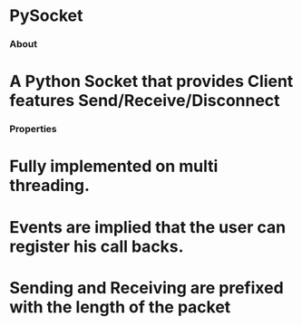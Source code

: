 # PySocket 

### About

# A Python Socket that provides Client features Send/Receive/Disconnect

### Properties

# Fully implemented on multi threading.
# Events are implied that the user can register his call backs.
# Sending and Receiving are prefixed with the length of the packet
